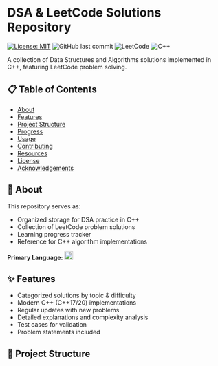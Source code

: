 # DSA & LeetCode Solutions Repository

[![License: MIT](https://img.shields.io/badge/License-MIT-yellow.svg)](https://opensource.org/licenses/MIT)
![GitHub last commit](https://img.shields.io/github/last-commit/yourusername/your-repo-name)
![LeetCode](https://img.shields.io/badge/LeetCode-000000?style=flat&logo=LeetCode&logoColor=#d16c06)
![C++](https://img.shields.io/badge/C++-Solutions-blue?logo=c%2B%2B&logoColor=white)

A collection of Data Structures and Algorithms solutions implemented in C++, featuring LeetCode problem solving.

## 📋 Table of Contents
- [About](#-about)
- [Features](#-features)
- [Project Structure](#-project-structure)
- [Progress](#-progress)
- [Usage](#-usage)
- [Contributing](#-contributing)
- [Resources](#-resources)
- [License](#-license)
- [Acknowledgements](#-acknowledgements)

## 🚀 About
This repository serves as:
- Organized storage for DSA practice in C++
- Collection of LeetCode problem solutions
- Learning progress tracker
- Reference for C++ algorithm implementations

**Primary Language:** <img src="https://img.shields.io/badge/C++-00599C?style=flat&logo=c%2B%2B&logoColor=white" height="20">

## ✨ Features
- Categorized solutions by topic & difficulty
- Modern C++ (C++17/20) implementations
- Regular updates with new problems
- Detailed explanations and complexity analysis
- Test cases for validation
- Problem statements included

## 📂 Project Structure
